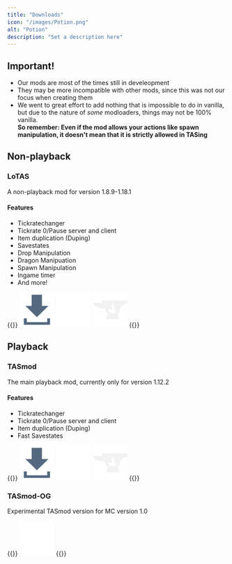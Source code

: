 ```yaml
---
title: "Downloads"
icon: "/images/Potion.png"
alt: "Potion"
description: "Set a description here"
---
```


## Important!

*   Our mods are most of the times still in develeopment
*   They may be more incompatible with other mods, since this was not our focus when creating them
*   We went to great effort to add nothing that is impossible to do in vanilla, but due to the nature of *some* modloaders, things may not be 100% vanilla.  
    **So remember: Even if the mod allows your actions like spawn manipulation, it doesn't mean that it is strictly allowed in TASing**

## Non-playback

### LoTAS

A non-playback mod for version 1.8.9-1.18.1

#### Features

*   Tickratechanger
*   Tickrate 0/Pause server and client
*   Item duplication (Duping)
*   Savestates
*   Drop Manipulation
*   Dragon Manipuation
*   Spawn Manipulation
*   Ingame timer
*   And more!

{{<rawhtml>}}
<a href="https://github.com/MCPfannkuchenYT/LoTAS/releases"><img class="inlineBlock border hovered"
		src="/images/DownloadButton.svg" height="80" alt="Download Button"></a>
<a href="https://github.com/MCPfannkuchenYT/LoTAS"><img class="inlineBlock border hovered"
		src="/images/Github-Mark.svg" height="80" alt="GitHub logo"></a>
<a href="https://www.curseforge.com/minecraft/mc-mods/lotas"><img class="inlineBlock border hovered"
		src="/images/CurseForge.svg" height="80" alt="Curseforge"></a>
{{</rawhtml>}}

## Playback

### TASmod

The main playback mod, currently only for version 1.12.2

#### Features

*   Tickratechanger
*   Tickrate 0/Pause server and client
*   Item duplication (Duping)
*   Fast Savestates

{{<rawhtml>}}
<a href="https://github.com/ScribbleLP/TASmod/releases"><img class="inlineBlock border hovered"
		src="/images/DownloadButton.svg" height="80" alt="Download Button"></a>
<a href="https://github.com/ScribbleLP/TASmod/"><img class="inlineBlock border hovered"
		src="/images/Github-Mark.svg" height="80" alt="GitHub logo"></a>
<a href="https://www.curseforge.com/minecraft/mc-mods/tasmod"><img class="inlineBlock border hovered"
		src="/images/CurseForge.svg" height="80" alt="Curseforge"></a>
{{</rawhtml>}}

### TASmod-OG
Experimental TASmod version for MC version 1.0

{{<rawhtml>}}
<a href="https://github.com/MCPfannkuchenYT/TASmod-OG"><img class="inlineBlock border hovered"
		src="/images/Github-Mark.svg" height="80" alt="GitHub logo"></a>
{{</rawhtml>}}
